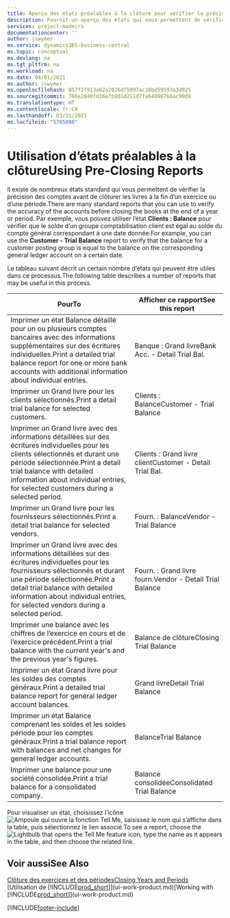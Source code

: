 ```yaml
---
title: Aperçu des états préalables à la clôture pour vérifier la précision de compte | Microsoft Docs
description: Fournit un aperçu des états qui vous permettent de vérifier la précision des comptes avant de clôturer les livres à la fin d’un exercice ou d’une période.
services: project-madeira
documentationcenter: ''
author: jswymer
ms.service: dynamics365-business-central
ms.topic: conceptual
ms.devlang: na
ms.tgt_pltfrm: na
ms.workload: na
ms.date: 04/01/2021
ms.author: jswymer
ms.openlocfilehash: 857f2f913ab2a2026df5997ac16bd59593a3d925
ms.sourcegitcommit: 766e2840fd16efb901d211d7fa64d96766ac99d9
ms.translationtype: HT
ms.contentlocale: fr-CH
ms.lasthandoff: 03/31/2021
ms.locfileid: "5785000"
---
```

# <a name="using-pre-closing-reports"></a><span data-ttu-id="35969-103">Utilisation d’états préalables à la clôture</span><span class="sxs-lookup"><span data-stu-id="35969-103">Using Pre-Closing Reports</span></span>
<span data-ttu-id="35969-104">Il existe de nombreux états standard qui vous permettent de vérifier la précision des comptes avant de clôturer les livres à la fin d’un exercice ou d’une période.</span><span class="sxs-lookup"><span data-stu-id="35969-104">There are many standard reports that you can use to verify the accuracy of the accounts before closing the books at the end of a year or period.</span></span> <span data-ttu-id="35969-105">Par exemple, vous pouvez utiliser l’état **Clients : Balance** pour vérifier que le solde d’un groupe comptabilisation client est égal au solde du compte général correspondant à une date donnée.</span><span class="sxs-lookup"><span data-stu-id="35969-105">For example, you can use the **Customer - Trial Balance** report to verify that the balance for a customer posting group is equal to the balance on the corresponding general ledger account on a certain date.</span></span>

<span data-ttu-id="35969-106">Le tableau suivant décrit un certain nombre d’états qui peuvent être utiles dans ce processus.</span><span class="sxs-lookup"><span data-stu-id="35969-106">The following table describes a number of reports that may be useful in this process.</span></span>

| <span data-ttu-id="35969-107">Pour</span><span class="sxs-lookup"><span data-stu-id="35969-107">To</span></span> | <span data-ttu-id="35969-108">Afficher ce rapport</span><span class="sxs-lookup"><span data-stu-id="35969-108">See this report</span></span> |
| --- | --- |
| <span data-ttu-id="35969-109">Imprimer un état Balance détaillé pour un ou plusieurs comptes bancaires avec des informations supplémentaires sur des écritures individuelles.</span><span class="sxs-lookup"><span data-stu-id="35969-109">Print a detailed trial balance report for one or more bank accounts with additional information about individual entries.</span></span> |<span data-ttu-id="35969-110">Banque : Grand livre</span><span class="sxs-lookup"><span data-stu-id="35969-110">Bank Acc. - Detail Trial Bal.</span></span> |
| <span data-ttu-id="35969-111">Imprimer un Grand livre pour les clients sélectionnés.</span><span class="sxs-lookup"><span data-stu-id="35969-111">Print a detail trial balance for selected customers.</span></span> |<span data-ttu-id="35969-112">Clients : Balance</span><span class="sxs-lookup"><span data-stu-id="35969-112">Customer - Trial Balance</span></span> |
| <span data-ttu-id="35969-113">Imprimer un Grand livre avec des informations détaillées sur des écritures individuelles pour les clients sélectionnés et durant une période sélectionnée.</span><span class="sxs-lookup"><span data-stu-id="35969-113">Print a detail trial balance with detailed information about individual entries, for selected customers during a selected period.</span></span> |<span data-ttu-id="35969-114">Clients : Grand livre client</span><span class="sxs-lookup"><span data-stu-id="35969-114">Customer - Detail Trial Bal.</span></span> |
| <span data-ttu-id="35969-115">Imprimer un Grand livre pour les fournisseurs sélectionnés.</span><span class="sxs-lookup"><span data-stu-id="35969-115">Print a detail trial balance for selected vendors.</span></span> |<span data-ttu-id="35969-116">Fourn. : Balance</span><span class="sxs-lookup"><span data-stu-id="35969-116">Vendor - Trial Balance</span></span> |
| <span data-ttu-id="35969-117">Imprimer un Grand livre avec des informations détaillées sur des écritures individuelles pour les fournisseurs sélectionnés et durant une période sélectionnée.</span><span class="sxs-lookup"><span data-stu-id="35969-117">Print a detail trial balance with detailed information about individual entries, for selected vendors during a selected period.</span></span> |<span data-ttu-id="35969-118">Fourn. : Grand livre fourn.</span><span class="sxs-lookup"><span data-stu-id="35969-118">Vendor - Detail Trial Balance</span></span> |
| <span data-ttu-id="35969-119">Imprimer une balance avec les chiffres de l’exercice en cours et de l’exercice précédent.</span><span class="sxs-lookup"><span data-stu-id="35969-119">Print a trial balance with the current year's and the previous year's figures.</span></span> |<span data-ttu-id="35969-120">Balance de clôture</span><span class="sxs-lookup"><span data-stu-id="35969-120">Closing Trial Balance</span></span> |
| <span data-ttu-id="35969-121">Imprimer un état Grand livre pour les soldes des comptes généraux.</span><span class="sxs-lookup"><span data-stu-id="35969-121">Print a detailed trial balance report for general ledger account balances.</span></span> |<span data-ttu-id="35969-122">Grand livre</span><span class="sxs-lookup"><span data-stu-id="35969-122">Detail Trial Balance</span></span> |
| <span data-ttu-id="35969-123">Imprimer un état Balance comprenant les soldes et les soldes période pour les comptes généraux.</span><span class="sxs-lookup"><span data-stu-id="35969-123">Print a trial balance report with balances and net changes for general ledger accounts.</span></span> |<span data-ttu-id="35969-124">Balance</span><span class="sxs-lookup"><span data-stu-id="35969-124">Trial Balance</span></span> |
| <span data-ttu-id="35969-125">Imprimer une balance pour une société consolidée.</span><span class="sxs-lookup"><span data-stu-id="35969-125">Print a trial balance for a consolidated company.</span></span> |<span data-ttu-id="35969-126">Balance consolidée</span><span class="sxs-lookup"><span data-stu-id="35969-126">Consolidated Trial Balance</span></span> |

<span data-ttu-id="35969-127">Pour visualiser un état, choisissez l’icône ![Ampoule qui ouvre la fonction Tell Me](media/ui-search/search_small.png "Dites-moi ce que vous voulez faire"), saisissez le nom qui s’affiche dans la table, puis sélectionnez le lien associé.</span><span class="sxs-lookup"><span data-stu-id="35969-127">To see a report, choose the ![Lightbulb that opens the Tell Me feature](media/ui-search/search_small.png "Tell me what you want to do") icon, type the name as it appears in the table, and then choose the related link.</span></span>

## <a name="see-also"></a><span data-ttu-id="35969-128">Voir aussi</span><span class="sxs-lookup"><span data-stu-id="35969-128">See Also</span></span>
[<span data-ttu-id="35969-129">Clôture des exercices et des périodes</span><span class="sxs-lookup"><span data-stu-id="35969-129">Closing Years and Periods</span></span>](year-close-years-periods.md)  
<span data-ttu-id="35969-130">[Utilisation de [!INCLUDE[prod_short](includes/prod_short.md)]](ui-work-product.md)</span><span class="sxs-lookup"><span data-stu-id="35969-130">[Working with [!INCLUDE[prod_short](includes/prod_short.md)]](ui-work-product.md)</span></span>



[!INCLUDE[footer-include](includes/footer-banner.md)]